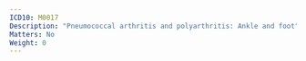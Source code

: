 ```yaml
---
ICD10: M0017
Description: "Pneumococcal arthritis and polyarthritis: Ankle and foot"
Matters: No
Weight: 0
---
```


